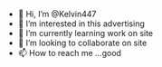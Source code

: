 - 👋 Hi, I’m @Kelvin447
- 👀 I’m interested in this advertising 
- 🌱 I’m currently learning work on site
- 💞️ I’m looking to collaborate on site
- 📫 How to reach me ...good

<!---
Kelvin447/Kelvin447 is a ✨ special ✨ repository because its `README.md` (this file) appears on your GitHub profile.
You can click the Preview link to take a look at your changes.
--->
